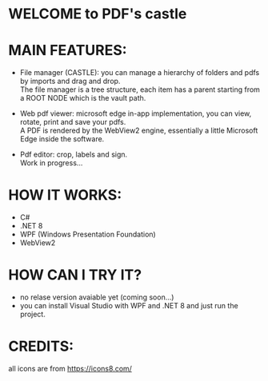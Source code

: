 # WELCOME to PDF's castle


# MAIN FEATURES:
  - File manager (CASTLE): you can manage a hierarchy of folders and pdfs by imports and drag and drop.  
      The file manager is a tree structure, each item has a parent starting from a ROOT NODE which is the vault path.  
    
  - Web pdf viewer: microsoft edge in-app implementation, you can view, rotate, print and save your pdfs.  
      A PDF is rendered by the WebView2 engine, essentially a little Microsoft Edge inside the software.  
  
  - Pdf editor: crop, labels and sign.   
      Work in progress...  

# HOW IT WORKS:
  - C#
  - .NET 8
  - WPF (Windows Presentation Foundation)
  - WebView2 

# HOW CAN I TRY IT? 
  - no relase version avaiable yet (coming soon...)  
  - you can install Visual Studio with WPF and .NET 8 and just run the project.

# CREDITS:
  all icons are from https://icons8.com/

